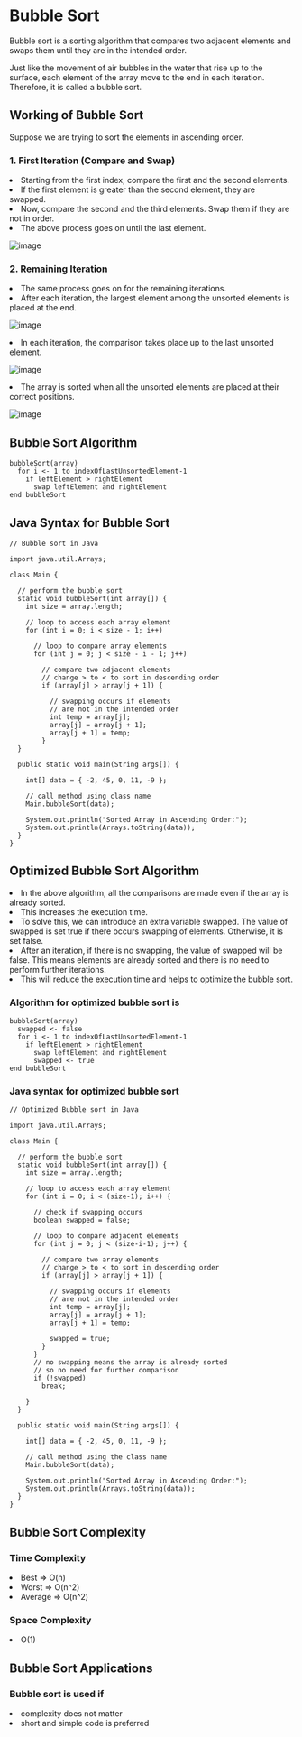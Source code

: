 # Bubble Sort

Bubble sort is a sorting algorithm that compares two adjacent elements and swaps them until they are in the intended order.

Just like the movement of air bubbles in the water that rise up to the surface, each element of the array move to the end in each iteration. Therefore, it is called a bubble sort.

## Working of Bubble Sort

Suppose we are trying to sort the elements in ascending order.

### 1. First Iteration (Compare and Swap)

<li> Starting from the first index, compare the first and the second elements.
<li> If the first element is greater than the second element, they are swapped.
<li> Now, compare the second and the third elements. Swap them if they are not in order.
<li> The above process goes on until the last element.

![image](https://cdn.programiz.com/cdn/farfuture/kn1zM7ZGIj60jcTe3mv8gAtbrvFHqxgqfQ7F9MdjPuA/mtime:1582112622/sites/tutorial2program/files/Bubble-sort-0.png)

### 2. Remaining Iteration

<li> The same process goes on for the remaining iterations.
<li> After each iteration, the largest element among the unsorted elements is placed at the end.

![image](https://cdn.programiz.com/cdn/farfuture/LzbPYkOXS-DjqwLqtIrixMZCD1XLdU-JWWedrL1YIpw/mtime:1582112622/sites/tutorial2program/files/Bubble-sort-1.png)

<li> In each iteration, the comparison takes place up to the last unsorted element.

![image](https://cdn.programiz.com/cdn/farfuture/-C5A9EpPrCAwR2TFQlZhG0uy5aSKmq-ewMaWyXp8_a8/mtime:1582112622/sites/tutorial2program/files/Bubble-sort-2.png)

<li> The array is sorted when all the unsorted elements are placed at their correct positions.

![image](https://cdn.programiz.com/cdn/farfuture/NnXQeMGuMJnIH0qzC1C5n7r4FOynP9vu3cWEdCK5Qjk/mtime:1582112622/sites/tutorial2program/files/Bubble-sort-3.png)

## Bubble Sort Algorithm

```
bubbleSort(array)
  for i <- 1 to indexOfLastUnsortedElement-1
    if leftElement > rightElement
      swap leftElement and rightElement
end bubbleSort
```

## Java Syntax for Bubble Sort

```
// Bubble sort in Java

import java.util.Arrays;

class Main {

  // perform the bubble sort
  static void bubbleSort(int array[]) {
    int size = array.length;
    
    // loop to access each array element
    for (int i = 0; i < size - 1; i++)
    
      // loop to compare array elements
      for (int j = 0; j < size - i - 1; j++)

        // compare two adjacent elements
        // change > to < to sort in descending order
        if (array[j] > array[j + 1]) {

          // swapping occurs if elements
          // are not in the intended order
          int temp = array[j];
          array[j] = array[j + 1];
          array[j + 1] = temp;
        }
  }

  public static void main(String args[]) {
      
    int[] data = { -2, 45, 0, 11, -9 };
    
    // call method using class name
    Main.bubbleSort(data);
    
    System.out.println("Sorted Array in Ascending Order:");
    System.out.println(Arrays.toString(data));
  }
}
```

## Optimized Bubble Sort Algorithm

<li> In the above algorithm, all the comparisons are made even if the array is already sorted.
<li> This increases the execution time.
<li> To solve this, we can introduce an extra variable swapped. The value of swapped is set true if there occurs swapping of elements. Otherwise, it is set false.
<li> After an iteration, if there is no swapping, the value of swapped will be false. This means elements are already sorted and there is no need to perform further iterations.
<li> This will reduce the execution time and helps to optimize the bubble sort.

### Algorithm for optimized bubble sort is
```
bubbleSort(array)
  swapped <- false
  for i <- 1 to indexOfLastUnsortedElement-1
    if leftElement > rightElement
      swap leftElement and rightElement
      swapped <- true
end bubbleSort
```

### Java syntax for optimized bubble sort

```
// Optimized Bubble sort in Java

import java.util.Arrays;

class Main {

  // perform the bubble sort
  static void bubbleSort(int array[]) {
    int size = array.length;
    
    // loop to access each array element
    for (int i = 0; i < (size-1); i++) {
    
      // check if swapping occurs
      boolean swapped = false;
      
      // loop to compare adjacent elements
      for (int j = 0; j < (size-i-1); j++) {

        // compare two array elements
        // change > to < to sort in descending order
        if (array[j] > array[j + 1]) {

          // swapping occurs if elements
          // are not in the intended order
          int temp = array[j];
          array[j] = array[j + 1];
          array[j + 1] = temp;
          
          swapped = true;
        }
      }
      // no swapping means the array is already sorted
      // so no need for further comparison
      if (!swapped)
        break;

    }
  }

  public static void main(String args[]) {
      
    int[] data = { -2, 45, 0, 11, -9 };
    
    // call method using the class name
    Main.bubbleSort(data);
    
    System.out.println("Sorted Array in Ascending Order:");
    System.out.println(Arrays.toString(data));
  }
}
```

## Bubble Sort Complexity

### Time Complexity	 
<li> Best	=> O(n)
<li> Worst =>	O(n^2)
<li> Average =>	O(n^2)

### Space Complexity	
<li> O(1)

## Bubble Sort Applications
### Bubble sort is used if

<li> complexity does not matter
<li> short and simple code is preferred

